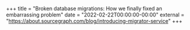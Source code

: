 +++
title = "Broken database migrations: How we finally fixed an embarrassing problem"
date = "2022-02-22T00:00:00-00:00"
external = "https://about.sourcegraph.com/blog/introducing-migrator-service"
+++
